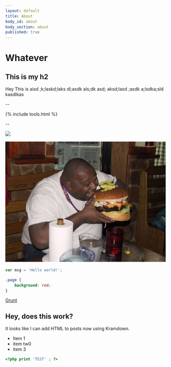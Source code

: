 ```yaml
---
layout: default
title: About
body_id: about
body_section: about
published: true
---
```


# Whatever

## This is my h2

Hey This is aisd ;k;laskd;laks dl;asdk als;dk asd; aksd;lasd ;asdk a;lsdka;sld kasdlkas


--
	
{% include tools.html %}

--

![](/images/03.jpg)

![fat-guy-burger.jpg](/images/fat-guy-burger.jpg)


```javascript
var msg = 'Hello world!';
```

```css
.page {
	background: red;
}
```

[Grunt](http://gruntjs.com)



## Hey, does this work?

It looks like I can add HTML to posts now using Kramdown.

- Item 1
- item tw0
- item 3


```php
<?php print 'TEST' ; ?>
```